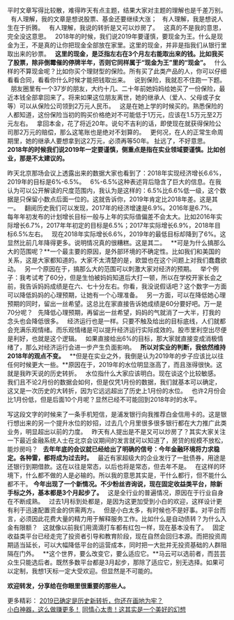 平时文章写得比较散，难得昨天有点主题，结果大家对主题的理解也是千差万别。
 
有人理解，我的文章是想说股票、基金还要继续大涨；
 
有人理解，我是想说人生在于折腾。
 
有人理解，我说的转折是又可以炒房了。
 
这真的不是我的意思，完全没这意思。
 
2018年的时候，我们说2019年要谨慎，要现金为王。什么是现金为王，不是真的让你把现金全部放在家里。这里的现金，并非是指我们从银行里取出来的钞票。
 
**这里的现金，是泛指左右在3个月左右能取出来的钱。比如我买了股票，除非倒霉催的停牌半年，否则它同样属于“现金为王”里的“现金”。**
 
什么样的不算现金呢？比如你买个理财型的保险。所有买了此类产品的人，你可以仔细看看合同，看看你什么时候才能把钱取出来。
 
说到保险，我就忍不住跑一下题。
 
朋友圈里有一个37岁的朋友，大约十几、二十年前她妈妈给她买了一份保险，最近本钱全部拿回来了。将来如果这位朋友离世，她的继承人（爱人、父母或子女等）可以从保险公司领到2万元人民币。
 
这是在她上学的时候买的。熟悉保险的人都知道，这份保险当初的购买价格绝对不可能低于1万元，应该在1.5万元至2万元左右。
 
拿回本金，花了将近20年。说句不吉利的话，即使现在就获得保险公司那2万元的赔偿，那么这笔账也是绝对不划算的。
 
更何况，在人的正常生命周期里，她的继承人要想拿到这2万元，必须再等50年。
扯远了，不好意思。
 
**2018年的时候我们说2019年一定要谨慎，侧重点是指在实业领域要谨慎。比如创业，那是不太建议的。**
  
昨天北京那场会议上透露出来的数据大家也看到了：2018年实现经济增长6.6%，2019年的目标是6%-6.5%。
 
6%-6.5%这种表述背后隐含了巨大的信息。在我认为可以公开解读的尺度范围内，我认为是这样的：6.5%比6.6%低一级，这个数据是只保留小数点后面一位的。这就告诉你，2019年肯定比2018年差。这是其一。
 
翻阅历史我们可以发现，2017年的经济增速是6.9%。2016年是6.7%。
 
每年年初发布的计划增长目标一般与上年的实际值偏差不会太大。比如2016年实际增长6.7%，2017年年初定的目标是6.5%；2017年实际增长6.9%，2018年目标6.5%左右。
 
现在2018年实际增长6.6%，2019年的最低目标却降到了6%。这显然比前几年降得更多。说明情况真的很糟糕。这是其二。
 
**可是为什么搞那么大的范围呢？**一个最主要的原因，是外部环境的不确定性。比如我们和美国的关系，这是大家都知道的。大家不太清楚的是，欧盟也在这个问题上对我们蠢蠢欲动。
 
另一个原因在于，搞那么大的范围可以刺激大家对经济的预期。
 
举个例子：我考试考了60分，但是生怕被妈妈知道后大打一顿，所以在学校开家长会之前，我告诉妈妈成绩是在六、七十分左右。你看，我没说假话吧？这个数字一方面可以降低妈妈的心理预期，让她有一个心理准备。
 
另一方面，可以在降低她心理预期的同时，留出一丝希望。这总比在家直接告诉她成绩是60分要好吧。万一是70分呢？
 
先降低心理预期，再留出一丝希望，妈妈的气就消了一大半，打我的念头也会降低很多。
 
经济运行也是一样。只要不触及给出的目标底线，人们就都会充满乐观情绪。而乐观情绪是可以提升经济运行实际成效的。股市里利空出尽便是利好，也就是这个逻辑。
 
如果直接给出6%的目标，那大家就直接变成消极情绪了，那么对经济运行会进一步产生负面影响。
 
**所以对实业的判断，我依然维持2018年的观点不变。**
 
**但是在实业之外，我倒是认为2019年的步子应该比以往任何时候更大一些。**原因在于，2019年的水位明显涨高了，而且涨得很快。这就是我昨天说的历史转折。
 
水位指什么大家应该明白。现在谈这个比较敏感。
 
我们且不论2月份的数据会如何，但是仅凭1月份的数据，我们就基本可以确定，这又是一次历史的大转折，因为它远远超出了历史上1月份的水位。
 
也许2月份会比1月份低，但是后面10个月呢？显然已经不可能回到2018年时的水平。
  
写这段文字的时候来了一条手机短信，是浦发银行向我推荐白金信用卡的。这是银行想出来的另一个提升水位的妙招，过去几个月里很多很多银行都在大力推广此类业务，明显超出以前的力度。
 
昨天有人提出是不是又可以炒房了？其实大家关注一下最近金融系统人士在北京会议期间的发言就可以知道了，房贷的规模不放松，能炒房吗？
 
**去年年底的会议就已经给出了明确的信号：今年金融环境将力求稳定。各种雷，都将成为过去时。**
 
最近有家超级大的企业发行了一批债券，用途是还银行到期借款。这在以往是常态，以后也将是常态，但去年不是。
 
在这样的环境下，什么都不做的人是必输的。所以我的意思其实是，干什么都行，但不能什么都不干。
**今年出现了一个新情况。不少粉丝咨询说，现在固定收益类平台，除新手标之外，基本都是3个月起步了。**
 
这是全行业的普遍情况，原因在于行业自身在不断成熟。
 
过去1月标到处都是，是因为这更加受到小白的欢迎，这样设计更有利于迅速配置资金的供需两方。
 
但是小白太多，有时候也不是好事。对平台而言，必须因此花费大量的精力用于解释服务工作。比如什么是自动债转？为什么入金有限额？
 
这就像以前我们用滴滴打车都有红包一样，现在基本没有了。
 
固定收益类平台已经走完了投资者引导和教育阶段，现在自然会回归本源。而把投资周期适当延长，可以大幅降低平台的运营成本，同时把一大批并无投资基础的人群阻隔在门外。
 
**这个世界，要么改变它，要么适应它。**马云可以选前者，而芸芸众生只能选后者。既然多数平台都是3月起步，那除了适应它，别无选择。如果可以定制，我想1天标一定大受欢迎。但显然是不可能的。
  
**欢迎转发，分享给在你眼里很重要的那些人。**
  
更多精彩：
[2019已确定是历史新转折，你还在画地为牢？][2019]  
[小白神器，这么做赚更多！][Link 1]
[同情心太贵！这其实是一个美好的幻想][Link 2]

[2019]: http://mp.weixin.qq.com/s?__biz=MzU0NTkyOTAzMw==&mid=2247486085&idx=1&sn=c1d49e3c563a7335e7ef60d2c7fed683&chksm=fb6428a3cc13a1b5f5cf1423a0b3b8ff5f940e113a055d04c62e0565923c4075b8131b23b326&scene=21#wechat_redirect
[Link 1]: http://mp.weixin.qq.com/s?__biz=MzU0NTkyOTAzMw==&mid=2247486060&idx=1&sn=42bb115cdf8021876438ce9770ed8f67&chksm=fb64284acc13a15cde27c2d597bd25473da6e3db9eedea31a90b49d35e310cd3a048c42ace7e&scene=21#wechat_redirect
[Link 2]: http://mp.weixin.qq.com/s?__biz=MzU0NTkyOTAzMw==&mid=2247486050&idx=1&sn=376667de5fd0b1eea02ee0dabeef3b59&chksm=fb642844cc13a152dc88383fc5e137cad469b866a0c63a59d9d65143dfe00d713f257588f46d&scene=21#wechat_redirect